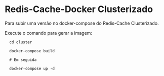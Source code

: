 # Redis-Cache-Docker Clusterizado

Para subir uma versão no docker-compose do Redis-Cache Clusterizado.

Execute o comando para gerar a imagem:

```
  cd cluster

  docker-compose build

  # Em seguida

  docker-compose up -d
  
```